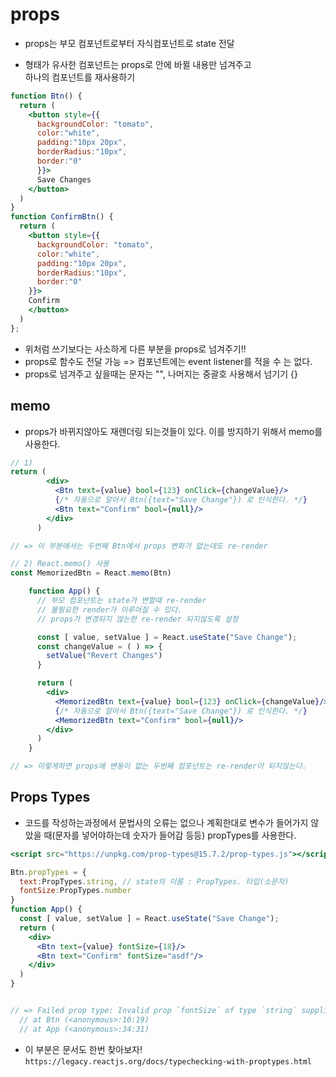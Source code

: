 # props
- props는 부모 컴포넌트로부터 자식컴포넌트로 state 전달

- 형태가 유사한 컴포넌트는 props로 안에 바뀔 내용만 넘겨주고  
하나의 컴포넌트를 재사용하기
```jsx
function Btn() {
  return (
    <button style={{
      backgroundColor: "tomato",
      color:"white",
      padding:"10px 20px",
      borderRadius:"10px",
      border:"0"
      }}>
      Save Changes
    </button>
  )
}
function ConfirmBtn() {
  return (
    <button style={{
      backgroundColor: "tomato",
      color:"white",
      padding:"10px 20px",
      borderRadius:"10px",
      border:"0"
    }}>
    Confirm
    </button>
  )
};
```
- 위처럼 쓰기보다는 사소하게 다른 부분을 props로 넘겨주기!!
- props로 함수도 전달 가능 => 컴포넌트에는 event listener를 적을 수 는 없다.
- props로 넘겨주고 싶을때는 문자는 "", 나머지는 중괄호 사용해서 넘기기 {}

## memo
- props가 바뀌지않아도 재렌더링 되는것들이 있다. 이를 방지하기 위해서 memo를 사용한다.
```jsx
// 1) 
return (
        <div>
          <Btn text={value} bool={123} onClick={changeValue}/>
          {/* 자동으로 알아서 Btn({text="Save Change"}) 로 인식한다. */} 
          <Btn text="Confirm" bool={null}/>
        </div>
      )

// => 이 부분에서는 두번째 Btn에서 props 변화가 없는데도 re-render

// 2) React.memo() 사용
const MemorizedBtn = React.memo(Btn)

    function App() {
      // 부모 컴포넌트는 state가 변할때 re-render
      // 불필요한 render가 이루어질 수 있다.
      // props가 변경되지 않는한 re-render 되지않도록 설정

      const [ value, setValue ] = React.useState("Save Change");
      const changeValue = ( ) => {
        setValue("Revert Changes")
      }

      return (
        <div>
          <MemorizedBtn text={value} bool={123} onClick={changeValue}/>
          {/* 자동으로 알아서 Btn({text="Save Change"}) 로 인식한다. */} 
          <MemorizedBtn text="Confirm" bool={null}/>
        </div>
      )
    }

// => 이렇게하면 props에 변동이 없는 두번째 컴포넌트는 re-render이 되지않는다.
```


## Props Types
- 코드를 작성하는과정에서 문법사의 오류는 없으나 계획한대로 변수가 들어가지 않았을 때(문자를 넣어야하는데 숫자가 들어감 등등) propTypes를 사용한다.
```jsx
<script src="https://unpkg.com/prop-types@15.7.2/prop-types.js"></script>

Btn.propTypes = {
  text:PropTypes.string, // state의 이름 : PropTypes. 타입(소문자)
  fontSize:PropTypes.number
}
function App() {
  const [ value, setValue ] = React.useState("Save Change");
  return (
    <div>
      <Btn text={value} fontSize={18}/>
      <Btn text="Confirm" fontSize="asdf"/>
    </div>
  )
}


// => Failed prop type: Invalid prop `fontSize` of type `string` supplied to `Btn`, expected `number`.
  // at Btn (<anonymous>:10:19)
  // at App (<anonymous>:34:31)
```
- 이 부분은 문서도 한번 찾아보자!
```https://legacy.reactjs.org/docs/typechecking-with-proptypes.html```